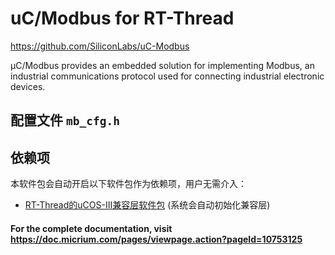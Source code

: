 # uC/Modbus for RT-Thread

https://github.com/SiliconLabs/uC-Modbus

µC/Modbus provides an embedded solution for implementing Modbus, an industrial communications protocol used for connecting industrial electronic devices.



## 配置文件 `mb_cfg.h`



## 依赖项

本软件包会自动开启以下软件包作为依赖项，用户无需介入：

- [RT-Thread的uCOS-III兼容层软件包](https://github.com/mysterywolf/RT-Thread-wrapper-of-uCOS-III) (系统会自动初始化兼容层)



#### For the complete documentation, visit https://doc.micrium.com/pages/viewpage.action?pageId=10753125